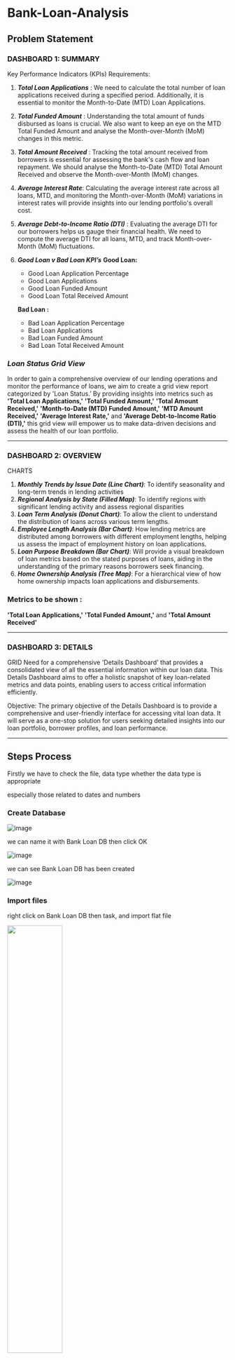 # Bank-Loan-Analysis

## Problem Statement

### DASHBOARD 1: SUMMARY ###

Key Performance Indicators (KPIs) Requirements:
1. ***Total Loan Applications*** :
   We need to calculate the total number of loan applications received during a specified period.
   Additionally, it is essential to monitor the Month-to-Date (MTD) Loan Applications.
3. ***Total Funded Amount*** :
   Understanding the total amount of funds disbursed as loans is crucial.
   We also want to keep an eye on the MTD Total Funded Amount and analyse the Month-over-Month (MoM) changes in this metric.
5. ***Total Amount Received*** :
   Tracking the total amount received from borrowers is essential for assessing the bank's cash flow and loan repayment.
   We should analyse the Month-to-Date (MTD) Total Amount Received and observe the Month-over-Month (MoM) changes.
7. ***Average Interest Rate***:
   Calculating the average interest rate across all loans, MTD, and monitoring the Month-over-Month (MoM) variations
   in interest rates will provide insights into our lending portfolio's overall cost.
9. ***Average Debt-to-Income Ratio (DTI)*** :
   Evaluating the average DTI for our borrowers helps us gauge their financial health.
   We need to compute the average DTI for all loans, MTD, and track Month-over-Month (MoM) fluctuations.

10. ***Good Loan v Bad Loan KPI’s***
    **Good Loan:**
    * Good Loan Application Percentage
    * Good Loan Applications
    * Good Loan Funded Amount
    * Good Loan Total Received Amount

    **Bad Loan :**
    * Bad Loan Application Percentage
    * Bad Loan Applications
    * Bad Loan Funded Amount
    * Bad Loan Total Received Amount

### ***Loan Status Grid View***
In order to gain a comprehensive overview of our lending operations and monitor the performance of loans, 
we aim to create a grid view report categorized by 'Loan Status.’ By providing insights into metrics 
such as **'Total Loan Applications,'** **'Total Funded Amount,'** **'Total Amount Received,'** 
**'Month-to-Date (MTD) Funded Amount,'** **'MTD Amount Received,'** **'Average Interest Rate,'** 
and **'Average Debt-to-Income Ratio (DTI),'** 
this grid view will empower us to make data-driven decisions and assess the health of our loan portfolio.

---

### DASHBOARD 2: OVERVIEW ###
CHARTS
1. ***Monthly Trends by Issue Date (Line Chart)***:  To identify seasonality and long-term trends in lending activities
2. ***Regional Analysis by State (Filled Map)***: To identify regions with significant lending activity and assess regional disparities
3. ***Loan Term Analysis (Donut Chart)***: To allow the client to understand the distribution of loans across various term lengths.
4. ***Employee Length Analysis (Bar Chart)***: How lending metrics are distributed among borrowers with different employment lengths,
   helping us assess the impact of employment history on loan applications.
6. ***Loan Purpose Breakdown (Bar Chart)***: Will provide a visual breakdown of loan metrics based on the stated purposes of loans,
   aiding in the understanding of the primary reasons borrowers seek financing.
8. ***Home Ownership Analysis (Tree Map)***: For a hierarchical view of how home ownership impacts loan applications and disbursements.

### Metrics to be shown : 
**'Total Loan Applications,'** **'Total Funded Amount,'** and **'Total Amount Received'**

---

### DASHBOARD 3: DETAILS ###

GRID
Need for a comprehensive 'Details Dashboard' that provides a consolidated view of all the essential information within our loan data. 
This Details Dashboard aims to offer a holistic snapshot of key loan-related metrics and data points, enabling users to access critical 
information efficiently.

Objective:
The primary objective of the Details Dashboard is to provide a comprehensive and user-friendly interface for accessing vital loan data. 
It will serve as a one-stop solution for users seeking detailed insights into our loan portfolio, borrower profiles, and loan performance.

---
## Steps Process

Firstly we have to check the file, data type whether the data type is appropriate 

especially those related to dates and numbers

### Create Database

![image](https://github.com/user-attachments/assets/627d6144-34a8-46ea-899c-da637d9adeac)

we can name it with Bank Loan DB then click OK

![image](https://github.com/user-attachments/assets/d5b3ed99-c1a9-44bf-9ecd-b30e55b58151)

we can see Bank Loan DB has been created

![image](https://github.com/user-attachments/assets/6852e8e2-e4ba-48cc-8005-4ba7dc5c9501)

### Import files

right click on Bank Loan DB then task, and import flat file

<image src="https://github.com/user-attachments/assets/ea7155c8-3c31-4ec0-8409-202081d26660" width=50% heigh=50% />

There will be import flat file windows, in the specify input file section, 

browse the location of the csv file that we will import.

<image src="https://github.com/user-attachments/assets/6e808ff6-f210-45b2-95d9-981f2bc3b120" width=50% heigh=50% />

the file name is financial_loan.csv 

![image](https://github.com/user-attachments/assets/6ebf9bef-0520-4ad7-b41d-39c8485ad089)

new table name automatically names it financial_loan

<image src="https://github.com/user-attachments/assets/90165032-ac10-4a18-b6d1-3e7bb701f02e" width=60% heigh=60% />

we change it with bank_loan_data

<image src="https://github.com/user-attachments/assets/7b8e0129-810e-4661-a99c-d8905ff103e6" width=60% heigh=60% />

on the preview data, we can see a query that similar with csv data , then click next

<image src="https://github.com/user-attachments/assets/8a27e671-4d03-4e6a-8758-e292ff25d6c2" width=60% heigh=60% />

on the modify columns, we will add a primary key and change some data type

<image src="https://github.com/user-attachments/assets/b6838619-fb72-4c46-986f-1f166957ef5f" width=60% heigh=60% />

we make the id column the primary key, and nvarchar is changed to varchar, then click next and finish

![image](https://github.com/user-attachments/assets/67a7f3e3-9dfd-4f7a-b814-d5c97263cd0e)

### Error Message

<image src="https://github.com/user-attachments/assets/17973bc1-923d-49fc-9c98-0fbd7b14e7db" width=60% heigh=60% />

click on the error sign 

the message says 

![image](https://github.com/user-attachments/assets/5ff5d168-d96d-42e3-9611-aed10e8bf84e)

then we go back to modify column , then find total_payment and loan_amount

![image](https://github.com/user-attachments/assets/66c0893a-aad1-4866-9e41-a90b0afab302)

we change data type from smallint into int, then click next

![image](https://github.com/user-attachments/assets/31fc2397-6387-4fd1-908a-22e79fde2717)

there is still an error says 

![image](https://github.com/user-attachments/assets/307452bb-fe51-4ac0-89f5-c16082cbe0a6)

we will check by open CSV file, to find what column that consist of more than 50 character
we see that column emp_title shows over 50 characters

<image src="https://github.com/user-attachments/assets/6c2a7920-80a7-4931-a62c-0886ba1cb774" width=60% heigh=60% />

chnge Data type of Column name "emp_title" into varchar(100) type manually or varchar(MAX)

![image](https://github.com/user-attachments/assets/4cf86c5b-1970-4528-89f7-95c6f399ad25)

dont forget to uncheck the bottom of preview data

![image](https://github.com/user-attachments/assets/1b4e7219-e8d0-4291-ba92-a1e631c21cf8)

then we can click next until finish and close

we start with blank query, then click on New Query

![image](https://github.com/user-attachments/assets/ba20cbda-2bf8-408a-b9d3-46fb8d2264bb)

type 

```sql
SELECT * FROM bank_loan_data
```
we got

![image](https://github.com/user-attachments/assets/e6d9b42f-8a7a-43da-a459-e091be5ae537)

---
## Bank Requirement : 
1 Total Loan Applications

```sql
-- 1. Total Loan Application
SELECT 
	COUNT(id)  Total_Loan_application
FROM bank_loan_data 
```
the outcome are

![image](https://github.com/user-attachments/assets/57f6f012-ccc2-459b-a08c-09aded373b50)

1a. Month-to-Date (MTD) Loan Applications

```sql
-- 1a. MTD Loan Application

SELECT COUNT(id) as MTD_Total_Application FROM Financial_loan
WHERE MONTH(issue_date) = 12
```
we got

![image](https://github.com/user-attachments/assets/2306a79b-0158-492c-bd06-06633c896502)

2. Total Funded Amount
   
```sql
-- 2. Total Funded Amount

SELECT 
	SUM(loan_amount) as Total_loan_amount
	from Financial_loan
```
result

![image](https://github.com/user-attachments/assets/a38f8e17-7611-4bd2-9a65-37bcdb71a7b9)

3. Total Amount Received

```sql
-- 3. Total Amount Received
SELECT
	SUM(total_payment) as Total_loan_received
FROM
	Financial_loan
```
result

![image](https://github.com/user-attachments/assets/c0226b8b-cea7-4824-b75b-697f3409222d)

now we want to know the average interset rate

we use coulumn

![image](https://github.com/user-attachments/assets/6c6d80ca-6215-48f6-8613-1174eed0998a)

4.  Average Interest Rate
```sql
-- 4. Average Interest Rate
SELECT
	ROUND(AVG(int_rate), 4) as Average_int_rate
FROM
	Financial_loan
```
the result is

![image](https://github.com/user-attachments/assets/52b62cb4-4a76-457c-92d3-4723d4aec678)

we need it in percentage form

```sql
SELECT
	ROUND(AVG(int_rate), 4) * 100 as Average_int_rate
FROM
	Financial_loan
```

end result is

![image](https://github.com/user-attachments/assets/a8300e27-0c7e-474f-bce9-59b35ef0e107)


5. Average Debt to Income Ratio
A debt-to-income (DTI) ratio is a percentage that measures how much of your monthly income goes toward debt.
It's calculated by dividing your total monthly debt by your gross monthly income

Purpose: DTI measures the borrower's debt burden relative to income. It gauges the borrower's capacity to take on additional debt.
Use for Banks: Banks use DTI to assess a borrower's ability to handle loan payments and make responsible lending decisions.

from the financial loan table, the debt to income ratio column is already available, 
so we don't need to divide montly debt by gross montly income.
the column name is dti

![image](https://github.com/user-attachments/assets/debcad40-9ae8-4b29-93a6-84440629a693)

```sql
-- 5. Average Debt to Income Ratio
SELECT 
	AVG(dti)*100 as Average_DTI
FROM Financial_loan
```

the result :

![image](https://github.com/user-attachments/assets/449f76aa-0cdb-4f22-a0fd-ab28ac05a11d)

---
# Good Loan Issued

1. Good Loan Percentage

first, we will review the financial loan table, 

there is a column called loan_status that will give the results of 

the Good loan and Bad loan values for the Good vs Bad Loan column.

![image](https://github.com/user-attachments/assets/a051d694-c5ba-4145-a0eb-176ee063c39f)

Good loan categories are those with Fully paid and Current status.

while the Bad Loan category is Charged Off.

![image](https://github.com/user-attachments/assets/f88785d5-2783-41fb-bc3c-64ff5c3c3c21)

we first find how many are loan_status with fully paid and current 

```sql
SELECT
	COUNT(id) from Financial_loan
	WHERE loan_status ='Fully Paid' OR loan_status = 'Current'
```
the result is 33.243

![image](https://github.com/user-attachments/assets/73bb0703-4d8e-458b-aed2-dc0e01bacd71)

then find total number of loan
```sql
COUNT(id) from Financial_loan
```
we got 38.576 

![image](https://github.com/user-attachments/assets/05a14bf7-6209-4688-84db-5fbf0f6b487f)

now we can divide all using subquery method, and name it as Good Loan Percentage

```sql
SELECT
	(SELECT
	COUNT(id) from Financial_loan
	WHERE loan_status ='Fully Paid' OR loan_status = 'Current')*100.
	/
	(SELECT
	COUNT(id) from Financial_loan)
as Good_Loan_Percentage
```
the final result is 86.17 %

2. Good Loan Application

as we have made before

```sql
SELECT
COUNT(id) as Good_Loan_Applications
FROM
Financial_loan
WHERE loan_status = 'Fully Paid' OR loan_status = 'Current'
```
we get the same result as above

![image](https://github.com/user-attachments/assets/e230d0dd-1eb9-44b0-b5ef-2010d8b2f18b)


3. Good Loan Funded Amount

Loan funded means, loans provided by banks to customers

from the given file there are loan_amount and total_payment columns

![image](https://github.com/user-attachments/assets/b91dd28a-5ec1-470d-b4be-86981080c5c4)

A loan amount is the total amount of money customers borrow, 

while total payments is the total amount of money customers will pay back over the life of the loan

we will use loan_amount column just for Good Loan Status

```sql
-- 3. Good Loan Funded Amount
SELECT
	SUM(loan_amount) as Good_Loan_Funded_amount
	FROM
Financial_loan
	WHERE loan_status = 'Fully Paid' OR loan_status = 'Current'
```
the result is $ 370.224.850

![image](https://github.com/user-attachments/assets/4864df1a-3509-4e63-94e6-6b3da87095b9)

4. Good Loan Amount Received
```sql
-- 4. Good Loan Amount Received
SELECT
	SUM(total_payment) as Good_Loan_amount_received
FROM
	Financial_loan
WHERE 
	loan_status= 'Fully Paid' OR loan_status = 'Current'
```
the result is $ 435.786.170

![image](https://github.com/user-attachments/assets/102020f4-306b-4abd-b211-63a2b1ee8fdd)


# Bad Loan Issued

similar with above query, just change loan_status into "Charge Off"

1. Bad Loan Percentage
   
```sql

-- 1. Bad Loan Percentage
SELECT
	(SELECT
	COUNT(id) from Financial_loan
	WHERE loan_status ='Charged Off')*100.
	/
	(SELECT
	COUNT(id) from Financial_loan)
as Bad_Loan_Percentage
```

the result is 13,8 %

![image](https://github.com/user-attachments/assets/b2f03d50-17c3-47db-b33c-5cd173eec369)

2. Bad Loan Application

```sql
-- 2. Bad Loan Applications
SELECT
	COUNT(id) as Bad_Loan_Applications
FROM
	Financial_loan
WHERE
	loan_status ='Charged Off'
```

results is 5.333 bad loan application

![image](https://github.com/user-attachments/assets/0418b92c-75f7-4450-a6de-add5931acf75)

3. Bad Loan Funded Amount

```sql
-- 3. Bad Loan Funded Amount
SELECT
	SUM(loan_amount) as Bad_loan_funded_amount
FROM
	Financial_loan
WHERE
	loan_status ='Charged Off'
```

the result is $ 65.532.225

![image](https://github.com/user-attachments/assets/8af9ee5a-eb1c-42a4-a0aa-75be19d31421)

4. Bad Loan Amount Received

```sql
-- 4. Bad Loan Amount Received
SELECT
	SUM(total_payment) as Bad_Loan_amount_received
FROM
	Financial_loan
WHERE
	loan_status = 'Charged Off'
```

the result is $ 37.284.763

![image](https://github.com/user-attachments/assets/0d7aad40-e991-43d9-8ef4-b7cc78fbf3f8)

---
## Loan Status

```sql
-- LOAN STATUS
SELECT
	loan_status,
	COUNT(id) as LoanCount,
	SUM(total_payment) as Total_Maount_Received,
	SUM(loan_amount) as Total_Funded_Amount,
	AVG(int_rate * 100) as Interest_Rate,
	AVG(dti*100) as DTI
FROM
	Financial_loan
GROUP BY
	loan_status
```

the result, we will use it as Visualization on PowerBI Desktop

![image](https://github.com/user-attachments/assets/1ecafd09-8ef4-445e-9bca-bf67b788011d)

---
## Bank Loan Report

### MONTH 
to find Total Funded Amount and Total Amount Received for every month

we will use column

id, issue_date , loan_amount and total_payment 

```sql
-- B. BANK LOAN REPORT 

-- MONTH

SELECT
	MONTH(issue_date) as Month_Number,
	DATENAME(MONTH,issue_date) as Month_name,
	COUNT(id) as Total_Loan_Applications,
	SUM(loan_amount) as Total_Funded_Amount,
	SUM(total_payment) as Total_Amount_Received

FROM Financial_loan
GROUP BY MONTH(issue_date), DATENAME(MONTH, issue_date)

ORDER BY MONTH(issue_date)
```

the result are

![image](https://github.com/user-attachments/assets/6df0b1fc-a5a8-468c-926d-4ca5b9cb34cf)

### STATE

we will look for any State related to this bank loan

we will use id, addres_state, loan_amount and total_payment column

```sql
-- STATE

SELECT
address_state as State,
	COUNT(id) as Total_Loan_Applications,
	SUM(loan_amount) as Total_Funded_Amount,
	SUM(total_payment) as Total_Amount_Received
FROM Financial_loan
GROUP BY address_state
ORDER BY address_state
```

we got

![image](https://github.com/user-attachments/assets/7fd775cf-c600-4917-8675-571e98dde999)

we would list from the biggest loan amount received to the lowest

```sql
-- order from biggest to lower

SELECT
address_state as State,
	COUNT(id) as Total_Loan_Applications,
	SUM(loan_amount) as Total_Funded_Amount,
	SUM(total_payment) as Total_Amount_Received
FROM Financial_loan
GROUP BY address_state
ORDER BY Total_Amount_Received DESC
```
the result are CA (California), NY(New York) and TX(Texas) are the biggest Loan State , and also the biggest Total loan Application

![image](https://github.com/user-attachments/assets/b4b64582-e865-4453-b6d8-a993d2e90762)

### Term

Term defines the duration of the loan in months. It sets the repayment period.
Banks use the term to structure loan agreements, calculate interest payments, and manage loan maturities.

we will know how much term this loan is given

```sql
--TERM
SELECT
term as Term,
	COUNT(id) as Total_Loan_Applications,
	SUM(loan_amount) as Total_Funded_Amount,
	SUM(total_payment) as Total_Amount_Received
FROM Financial_loan
GROUP BY term
ORDER BY Term
```

the resuls :

![image](https://github.com/user-attachments/assets/eee7e807-6d2d-439b-859e-10eaf207c9f4)

### Employee Length

next, we will find employee length
***Purpose***: Employee Length provides insights into the borrower's employment stability. 

Longer employment durations may indicate greater job security.

***Use for Banks***: Banks consider employment length when assessing a borrower's ability to repay. 

Stable employment often translates to a lower default risk.

we use emp_length column

```sql
--Employee Length
SELECT
	emp_length as Employee_Length,
	COUNT(id) as Total_Loan_Applications,
		SUM(loan_amount) as Total_Funded_Amount,
		SUM(total_payment) as Total_Amount_Received
FROM Financial_loan
GROUP BY emp_length
ORDER BY emp_length
```

the result are

![image](https://github.com/user-attachments/assets/573a05a0-e111-40a1-8d69-28163341039b)

### Purpose

```sql
---Purpose
SELECT
	Purpose as Purpose,
	COUNT(id) as Total_Loan_Applications,
	SUM(loan_amount) as Total_Funded_Amount,
	SUM(total_payment) as Total_Amount_Received
FROM Financial_loan
GROUP BY Purpose
ORDER BY Purpose
```
we got

![image](https://github.com/user-attachments/assets/f58279ba-1530-4486-b774-3d2e962f777e)

then we will find the top purpose based on Total Funded amount

```sql
--- Top Purpose
SELECT
	Purpose as Purpose,
	COUNT(id) as Total_Loan_Applications,
	SUM(loan_amount) as Total_Funded_Amount,
	SUM(total_payment) as Total_Amount_Received
FROM Financial_loan
GROUP BY Purpose
ORDER BY Total_Funded_Amount DESC
```
We know that debt consolidation, credit cards, and home improvement 

are the biggest purpose of borrowers.

![image](https://github.com/user-attachments/assets/9543868d-2ae2-43ae-8a61-cccc5d83b0ad)

### Home Ownership

in the csv file, there is a column named home_ownership

![image](https://github.com/user-attachments/assets/ca9527c8-088c-4bfe-b24d-3db6b0d65045)

Home Ownership indicates the borrower's housing status. It offers insights into financial stability.

Banks use this field to assess collateral availability and borrower stability. Homeowners may have lower default rates

--Home Ownership
```sql
SELECT
	home_ownership as Home_Ownership,
	COUNT(id) as Total_Loan_Applications,
	SUM(loan_amount) as Total_Funded_Amount,
	SUM(total_payment) as Total_Amount_Received
FROM Financial_loan
GROUP BY home_ownership
ORDER BY home_ownership
```

the result are 

![image](https://github.com/user-attachments/assets/035303c9-360b-4955-b6ff-2576a70204c0)

if we create a list based on Total_Amount_Funds from the highest

```sql
SELECT
	home_ownership as Home_Ownership,
	COUNT(id) as Total_Loan_Applications,
	SUM(loan_amount) as Total_Funded_Amount,
	SUM(total_payment) as Total_Amount_Received
FROM Financial_loan
GROUP BY home_ownership
ORDER BY Total_Funded_Amount DESC
```

As a result, bank customer who have a homeowner MORTGAGE have the highest total funded amount 

![image](https://github.com/user-attachments/assets/8829b2b3-cbb1-4029-8f72-6e05f5115d81)

NOW we move to Power BI Desktop to make Visualiztion



